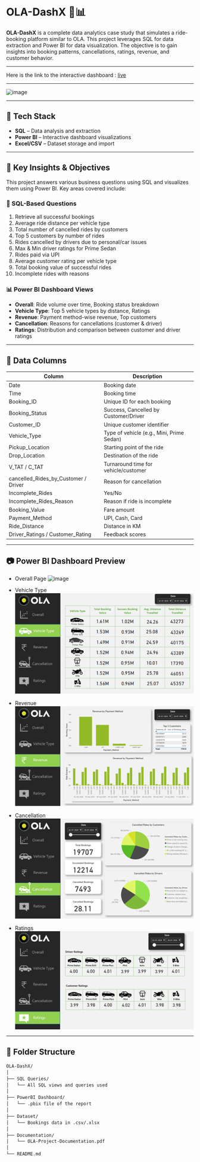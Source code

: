 # OLA-DashX 🚖📊

**OLA-DashX** is a complete data analytics case study that simulates a ride-booking platform similar to OLA. This project leverages SQL for data extraction and Power BI for data visualization. The objective is to gain insights into booking patterns, cancellations, ratings, revenue, and customer behavior.

---
Here is the link to the interactive dashboard : [live](https://app.powerbi.com/links/zR00UdqzfD?ctid=75470a9d-0e26-46e8-a2a5-88123ffd59ae&pbi_source=linkShare&bookmarkGuid=a1cb5f4c-907f-41a6-83f4-8fa81802b209)

---

![image](https://github.com/user-attachments/assets/df227341-8d43-477f-9eda-ddee602d179d)

---

## 💾 Tech Stack

- **SQL** – Data analysis and extraction
- **Power BI** – Interactive dashboard visualizations
- **Excel/CSV** – Dataset storage and import

---

## 🧠 Key Insights & Objectives

This project answers various business questions using SQL and visualizes them using Power BI. Key areas covered include:

### 🔎 SQL-Based Questions

1. Retrieve all successful bookings
2. Average ride distance per vehicle type
3. Total number of cancelled rides by customers
4. Top 5 customers by number of rides
5. Rides cancelled by drivers due to personal/car issues
6. Max & Min driver ratings for Prime Sedan
7. Rides paid via UPI
8. Average customer rating per vehicle type
9. Total booking value of successful rides
10. Incomplete rides with reasons

### 📊 Power BI Dashboard Views

- **Overall**: Ride volume over time, Booking status breakdown  
- **Vehicle Type**: Top 5 vehicle types by distance, Ratings  
- **Revenue**: Payment method-wise revenue, Top customers  
- **Cancellation**: Reasons for cancellations (customer & driver)  
- **Ratings**: Distribution and comparison between customer and driver ratings  

---

## 🧮 Data Columns

| Column | Description |
|--------|-------------|
| Date | Booking date |
| Time | Booking time |
| Booking_ID | Unique ID for each booking |
| Booking_Status | Success, Cancelled by Customer/Driver |
| Customer_ID | Unique customer identifier |
| Vehicle_Type | Type of vehicle (e.g., Mini, Prime Sedan) |
| Pickup_Location | Starting point of the ride |
| Drop_Location | Destination of the ride |
| V_TAT / C_TAT | Turnaround time for vehicle/customer |
| cancelled_Rides_by_Customer / Driver | Reason for cancellation |
| Incomplete_Rides | Yes/No |
| Incomplete_Rides_Reason | Reason if ride is incomplete |
| Booking_Value | Fare amount |
| Payment_Method | UPI, Cash, Card |
| Ride_Distance | Distance in KM |
| Driver_Ratings / Customer_Rating | Feedback scores |

---

## 📷 Power BI Dashboard Preview
- Overall Page
![image](https://github.com/user-attachments/assets/df227341-8d43-477f-9eda-ddee602d179d)

- Vehicle Type
![image](https://github.com/sheelganvir/OLA-DashX/blob/main/pg2-vehicle-type.png)

- Revenue
![image](https://github.com/sheelganvir/OLA-DashX/blob/main/pg3-revenue.png)

- Cancellation
![image](https://github.com/sheelganvir/OLA-DashX/blob/main/pg4-cancellation.png)

- Ratings
![image](https://github.com/sheelganvir/OLA-DashX/blob/main/pg5-ratings.png)

---

## 📁 Folder Structure

```bash
OLA-DashX/
│
├── SQL Queries/
│   └── All SQL views and queries used
│
├── PowerBI Dashboard/
│   └── .pbix file of the report
│
├── Dataset/
│   └── Bookings data in .csv/.xlsx
│
├── Documentation/
│   └── OLA-Project-Documentation.pdf
│
└── README.md
